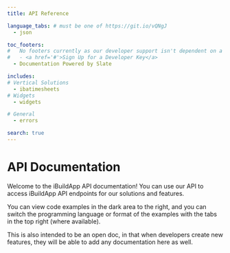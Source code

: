 ```yaml
---
title: API Reference

language_tabs: # must be one of https://git.io/vQNgJ
  - json

toc_footers:
#   No footers currently as our developer support isn't dependent on a key
#   - <a href='#'>Sign Up for a Developer Key</a>
  - Documentation Powered by Slate

includes:
# Vertical Solutions
  - ibatimesheets
# Widgets
  - widgets

# General
  - errors

search: true
---
```


# API Documentation

Welcome to the iBuildApp API documentation! You can use our API to access iBuildApp API endpoints for our solutions and features. 

You can view code examples in the dark area to the right, and you can switch the programming language or format of the examples with the tabs in the top right (where available).

This is also intended to be an open doc, in that when developers create new features, they will be able to add any documentation here as well.
